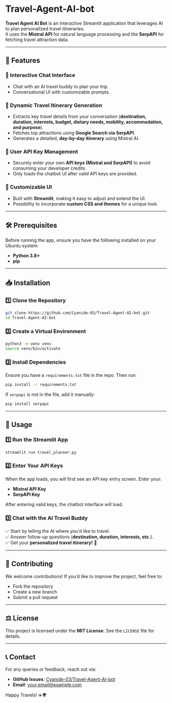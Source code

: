 # Travel-Agent-AI-bot  

**Travel Agent AI Bot** is an interactive Streamlit application that leverages AI to plan personalized travel itineraries.  
It uses the **Mistral API** for natural language processing and the **SerpAPI** for fetching travel attraction data.  

---

## 🌟 Features  

### 🔹 Interactive Chat Interface  
- Chat with an AI travel buddy to plan your trip.  
- Conversational UI with customizable prompts.  

### 🔹 Dynamic Travel Itinerary Generation  
- Extracts key travel details from your conversation (**destination, duration, interests, budget, dietary needs, mobility, accommodation, and purpose**).  
- Fetches top attractions using **Google Search via SerpAPI**.  
- Generates a detailed, **day-by-day itinerary** using Mistral AI.  

### 🔹 User API Key Management  
- Securely enter your own **API keys (Mistral and SerpAPI)** to avoid consuming your developer credits.  
- Only loads the chatbot UI after valid API keys are provided.  

### 🔹 Customizable UI  
- Built with **Streamlit**, making it easy to adjust and extend the UI.  
- Possibility to incorporate **custom CSS and themes** for a unique look.  

---

## 🛠 Prerequisites  

Before running the app, ensure you have the following installed on your Ubuntu system:  
- **Python 3.8+**  
- **pip**  

---

## 📥 Installation  

### 1️⃣ Clone the Repository  
```bash
git clone https://github.com/Cyanide-03/Travel-Agent-AI-bot.git
cd Travel-Agent-AI-bot
```

### 2️⃣ Create a Virtual Environment  
```bash
python3 -m venv venv
source venv/bin/activate
```

### 3️⃣ Install Dependencies  
Ensure you have a `requirements.txt` file in the repo. Then run:  
```bash
pip install -r requirements.txt
```
If `serpapi` is not in the file, add it manually:  
```bash
pip install serpapi
```

---

## 🚀 Usage  

### 1️⃣ Run the Streamlit App  
```bash
streamlit run travel_planner.py
```

### 2️⃣ Enter Your API Keys  
When the app loads, you will first see an API key entry screen. Enter your:  
- **Mistral API Key**  
- **SerpAPI Key**  

After entering valid keys, the chatbot interface will load.  

### 3️⃣ Chat with the AI Travel Buddy  
✅ Start by telling the AI where you'd like to travel.  
✅ Answer follow-up questions (**destination, duration, interests, etc.**).  
✅ Get your **personalized travel itinerary!** 🎉  

---

## 🤝 Contributing  
We welcome contributions! If you’d like to improve the project, feel free to:  
- Fork the repository  
- Create a new branch  
- Submit a pull request  

---

## ⚖️ License  
This project is licensed under the **MIT License**. See the `LICENSE` file for details.  

---

## 📞 Contact  
For any queries or feedback, reach out via:  
- **GitHub Issues**: [Cyanide-03/Travel-Agent-AI-bot](https://github.com/Cyanide-03/Travel-Agent-AI-bot/issues)  
- **Email**: your.email@example.com  

Happy Travels! ✈️🌍

